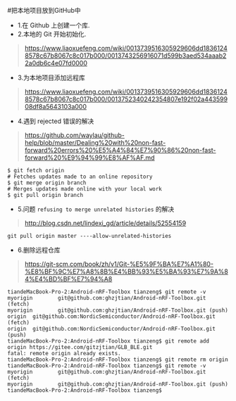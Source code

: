 #把本地项目放到GitHub中


* 1.在 Github 上创建一个库.
* 2.本地的 Git 开始初始化.
>https://www.liaoxuefeng.com/wiki/0013739516305929606dd18361248578c67b8067c8c017b000/0013743256916071d599b3aed534aaab22a0db6c4e07fd0000

* 3.为本地项目添加远程库
>https://www.liaoxuefeng.com/wiki/0013739516305929606dd18361248578c67b8067c8c017b000/0013752340242354807e192f02a44359908df8a5643103a000

* 4.遇到 rejected 错误的解决
>https://github.com/waylau/github-help/blob/master/Dealing%20with%20non-fast-forward%20errors%20%E5%A4%84%E7%90%86%20non-fast-forward%20%E9%94%99%E8%AF%AF.md

```
$ git fetch origin
# Fetches updates made to an online repository
$ git merge origin branch
# Merges updates made online with your local work
$ git pull origin branch
```

* 5.问题 ```refusing to merge unrelated histories``` 的解决
>http://blog.csdn.net/lindexi_gd/article/details/52554159

```
git pull origin master ----allow-unrelated-histories
```

* 6.删除远程仓库
>https://git-scm.com/book/zh/v1/Git-%E5%9F%BA%E7%A1%80-%E8%BF%9C%E7%A8%8B%E4%BB%93%E5%BA%93%E7%9A%84%E4%BD%BF%E7%94%A8

```
tiandeMacBook-Pro-2:Android-nRF-Toolbox tianzeng$ git remote -v
myorigin        git@github.com:ghzjtian/Android-nRF-Toolbox.git (fetch)
myorigin        git@github.com:ghzjtian/Android-nRF-Toolbox.git (push)
origin  git@github.com:NordicSemiconductor/Android-nRF-Toolbox.git (fetch)
origin  git@github.com:NordicSemiconductor/Android-nRF-Toolbox.git (push)
tiandeMacBook-Pro-2:Android-nRF-Toolbox tianzeng$ git remote add origin https://gitee.com/gitzjtian/GLB_BLE.git
fatal: remote origin already exists.
tiandeMacBook-Pro-2:Android-nRF-Toolbox tianzeng$ git remote rm origin
tiandeMacBook-Pro-2:Android-nRF-Toolbox tianzeng$ git remote -v
myorigin        git@github.com:ghzjtian/Android-nRF-Toolbox.git (fetch)
myorigin        git@github.com:ghzjtian/Android-nRF-Toolbox.git (push)
tiandeMacBook-Pro-2:Android-nRF-Toolbox tianzeng$ 

```